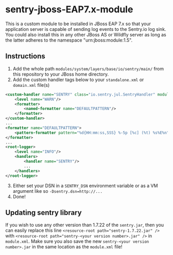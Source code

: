 # sentry-jboss-EAP7.x-module
This is a custom module to be installed in JBoss EAP 7.x so that your application server is capable of sending log events to the Sentry.io log sink.
You could also install this in any other JBoss AS or Wildfly server as long as the latter adheres to the namespace "urn:jboss:module:1.5".

## Instructions
1. Add the whole path `modules/system/layers/base/io/sentry/main/` from this repository to your JBoss home directory.
2. Add the custom handler tags below to your `standalone.xml` or `domain.xml` file(s)
```xml
<custom-handler name="SENTRY" class="io.sentry.jul.SentryHandler" module="io.sentry">  
	<level name="WARN"/>  
	<formatter>  
		<named-formatter name="DEFAULTPATTERN"/>
	</formatter>
</custom-handler>
...
<formatter name="DEFAULTPATTERN">
	<pattern-formatter pattern="%d{HH:mm:ss,SSS} %-5p [%c] (%t) %s%E%n"/>
</formatter>
...
<root-logger>
	<level name="INFO"/>
	<handlers>
		<handler name="SENTRY"/>
		...
	</handlers>
</root-logger>
```
3. Either set your DSN in a `SENTRY_DSN` environment variable or as a VM argument like so `-Dsentry.dsn=http://...`
5. Done!

## Updating sentry library
If you wish to use any other version than 1.7.22 of the `sentry.jar`, then you can easily replace this line
`<resource-root path="sentry-1.7.22.jar" />` with `<resource-root path="sentry-<your version number>.jar" />` in `module.xml`.
Make sure you also save the new `sentry-<your version number>.jar` in the same location as the `module.xml` file!

